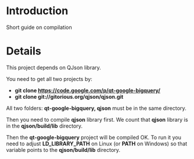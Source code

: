 # Introduction #

Short guide on compilation


# Details #

This project depends on QJson library.

You need to get all two projects by:

  * **git clone https://code.google.com/p/qt-google-bigquery/**
  * **git clone git://gitorious.org/qjson/qjson.git**

All two folders: **qt-google-bigquery, qjson** must be in the same directory.

Then you need to compile **qjson** library first.
We count that **qjson** library is in the **qjson/build/lib** directory.


Then the **qt-google-bigquery** project will be compiled OK. To run it you need to adjust **LD\_LIBRARY\_PATH** on Linux (or **PATH** on Windows) so that variable points to the **qjson/build/lib** directory.